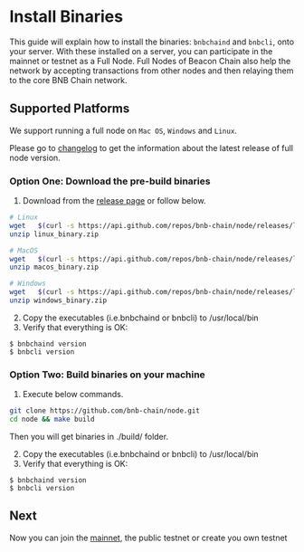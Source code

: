 # Install Binaries

This guide will explain how to install the binaries: `bnbchaind`  and `bnbcli`, onto your server. With these installed on a server, you can participate in the mainnet or testnet as a Full Node. Full Nodes of Beacon Chain  also help the network by accepting transactions from other nodes and then relaying them to the core BNB Chain network.

## Supported Platforms
We support running a full node on `Mac OS`, `Windows` and `Linux`.

Please go to [changelog](https://github.com/bnb-chain/node/releases) to get the information about the latest release of full node version.


### Option One: Download the pre-build binaries

1. Download from the [release page](https://github.com/bnb-chain/node/releases/latest) or follow below.

```bash
# Linux
wget   $(curl -s https://api.github.com/repos/bnb-chain/node/releases/latest |grep browser_ |grep linux_binary |cut -d\" -f4)
unzip linux_binary.zip

# MacOS
wget   $(curl -s https://api.github.com/repos/bnb-chain/node/releases/latest |grep browser_ |grep macos_binary |cut -d\" -f4)
unzip macos_binary.zip

# Windows
wget   $(curl -s https://api.github.com/repos/bnb-chain/node/releases/latest |grep browser_ |grep windows_binary |cut -d\" -f4)
unzip windows_binary.zip
```

2. Copy the executables (i.e.bnbchaind or bnbcli) to /usr/local/bin
3. Verify that everything is OK:
```shell
$ bnbchaind version
$ bnbcli version
```

### Option Two: Build binaries on your machine

1. Execute below commands.

```bash
git clone https://github.com/bnb-chain/node.git
cd node && make build
```
Then you will get binaries in ./build/ folder.

2. Copy the executables (i.e.bnbchaind or bnbcli) to /usr/local/bin
3. Verify that everything is OK:
```shell
$ bnbchaind version
$ bnbcli version
```

## Next
Now you can join the [mainnet](join-mainnet.md), the public testnet or create you own testnet
